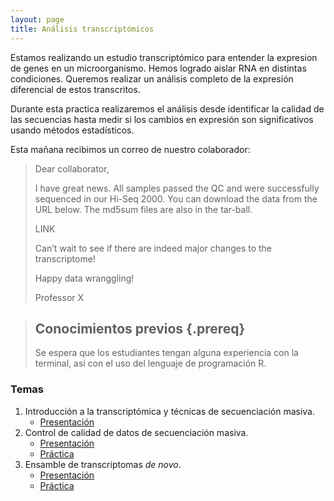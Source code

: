```yaml
---
layout: page
title: Análisis transcriptómicos
---
```


Estamos realizando un estudio transcriptómico para entender la expresion de genes
en un microorganismo. Hemos logrado aislar RNA en distintas condiciones. Queremos 
realizar un análisis completo de la expresión diferencial de estos transcritos. 

Durante esta practica realizaremos el análisis desde identificar la calidad de las secuencias
hasta medir si los cambios en expresión son significativos usando métodos estadísticos.

Esta mañana recibimos un correo de nuestro colaborador:

>
>Dear collaborator,
>
>I have great news. All samples passed the QC and were successfully sequenced in 
>our Hi-Seq 2000. You can download the data from the URL below. The md5sum files are also 
>in the tar-ball.  
>
> LINK
>
>Can’t wait to see if there are indeed major changes to the transcriptome! 
>
>Happy data wranggling!
>
>Professor X


> ## Conocimientos previos {.prereq}
>
> Se espera que los estudiantes tengan alguna experiencia con la terminal,
> así con el uso del lenguaje de programación R. 


### Temas

1. Introducción a la transcriptómica y técnicas de secuenciación masiva. 
	* [Presentación](/SLIDES/PBP_23_Clase_1.pdf)
2. Control de calidad de datos de secuenciación masiva.
	* [Presentación](/SLIDES/PBP_23_Clase_2.pdf)
	* [Práctica](01-quality.html)
3. Ensamble de transcriptomas *de novo*.
	* [Presentación](/SLIDES/PBP_23_Clase_3.pdf)
	* [Práctica](02-assembly_denovo.html)


<!--
4. Alineamiento de lecturas a genomas y transcriptomas.
	* [Video - Clase 4](https://www.dropbox.com/s/clljr07subkdwnz/Clase_4_Transcriptomica_BI_2021.mp4?dl=0)
	* [Práctica](03-mapping.html)
5. Ensamble de transcriptomas guiado.
	* [Video - Clase 5](https://www.dropbox.com/s/c6rmzluwxck7x3g/Clase_5_Transcriptomica_BI_2021.mp4?dl=0)
	* [Práctica](05-assembly_guided.html)
6. Análisis de expresión diferencial.
	* [Video - Clase 6](https://www.dropbox.com/s/uzk28uvse2bjblt/Clase_6_Transcriptomica_BI_2021.mp4?dl=0)
	* [Práctica](04-expression.html)

Prácticas basadas en el curso [Trinity RNA-Seq Analysis Workshop](https://github.com/trinityrnaseq/RNASeq_Trinity_Tuxedo_Workshop/wiki).

![Diagrama de ensamble de transcriptomas](SLIDES/Transcriptomics_Workflow.png)

* [Archivos a enviar](file_upload.html)
[Proyecto Final](final_project.html)

-->
